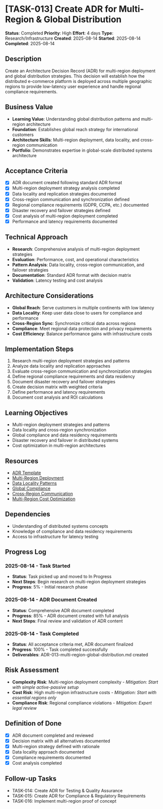 # [TASK-013] Create ADR for Multi-Region & Global Distribution

**Status**: Completed
**Priority**: High
**Effort**: 4 days
**Type**: Research/Infrastructure
**Created**: 2025-08-14
**Started**: 2025-08-14
**Completed**: 2025-08-14

## Description
Create an Architecture Decision Record (ADR) for multi-region deployment and global distribution strategies. This decision will establish how the distributed e-commerce platform is deployed across multiple geographic regions to provide low-latency user experience and handle regional compliance requirements.

## Business Value
- **Learning Value**: Understanding global distribution patterns and multi-region architecture
- **Foundation**: Establishes global reach strategy for international customers
- **Architecture Skills**: Multi-region deployment, data locality, and cross-region communication
- **Portfolio**: Demonstrates expertise in global-scale distributed systems architecture

## Acceptance Criteria
- [x] ADR document created following standard ADR format
- [x] Multi-region deployment strategy analysis completed
- [x] Data locality and replication strategies documented
- [x] Cross-region communication and synchronization defined
- [x] Regional compliance requirements (GDPR, CCPA, etc.) documented
- [x] Disaster recovery and failover strategies defined
- [x] Cost analysis of multi-region deployment completed
- [x] Performance and latency requirements documented

## Technical Approach
- **Research**: Comprehensive analysis of multi-region deployment strategies
- **Evaluation**: Performance, cost, and operational characteristics
- **Pattern Analysis**: Data locality, cross-region communication, and failover strategies
- **Documentation**: Standard ADR format with decision matrix
- **Validation**: Latency testing and cost analysis

## Architecture Considerations
- **Global Reach**: Serve customers in multiple continents with low latency
- **Data Locality**: Keep user data close to users for compliance and performance
- **Cross-Region Sync**: Synchronize critical data across regions
- **Compliance**: Meet regional data protection and privacy requirements
- **Cost Efficiency**: Balance performance gains with infrastructure costs

## Implementation Steps
1. Research multi-region deployment strategies and patterns
2. Analyze data locality and replication approaches
3. Evaluate cross-region communication and synchronization strategies
4. Define regional compliance requirements and data residency
5. Document disaster recovery and failover strategies
6. Create decision matrix with weighted criteria
7. Define performance and latency requirements
8. Document cost analysis and ROI calculations

## Learning Objectives
- Multi-region deployment strategies and patterns
- Data locality and cross-region synchronization
- Global compliance and data residency requirements
- Disaster recovery and failover in distributed systems
- Cost optimization in multi-region architectures

## Resources
- [ADR Template](../../architecture/decisions/)
- [Multi-Region Deployment](https://aws.amazon.com/solutions/case-studies/netflix/)
- [Data Locality Patterns](https://www.oreilly.com/library/view/designing-data-intensive-applications/9781491903063/)
- [Global Compliance](https://gdpr.eu/)
- [Cross-Region Communication](https://docs.aws.amazon.com/wellarchitected/latest/reliability-pillar/design-multi-region-architectures.html)
- [Multi-Region Cost Optimization](https://cloud.google.com/architecture/cost-optimization-on-gcp)

## Dependencies
- Understanding of distributed systems concepts
- Knowledge of compliance and data residency requirements
- Access to infrastructure for latency testing

## Progress Log
<!-- Update as work progresses -->

### 2025-08-14 - Task Started
- **Status**: Task picked up and moved to In Progress
- **Next Steps**: Begin research on multi-region deployment strategies
- **Progress**: 5% - Initial research phase

### 2025-08-14 - ADR Document Created
- **Status**: Comprehensive ADR document completed
- **Progress**: 85% - ADR document created with full analysis
- **Next Steps**: Final review and validation of ADR content

### 2025-08-14 - Task Completed
- **Status**: All acceptance criteria met, ADR document finalized
- **Progress**: 100% - Task completed successfully
- **Deliverables**: ADR-013-multi-region-global-distribution.md created

## Risk Assessment
- **Complexity Risk**: Multi-region deployment complexity - *Mitigation: Start with simple active-passive setup*
- **Cost Risk**: High multi-region infrastructure costs - *Mitigation: Start with essential regions only*
- **Compliance Risk**: Regional compliance violations - *Mitigation: Expert legal review*

## Definition of Done
- [x] ADR document completed and reviewed
- [x] Decision matrix with all alternatives documented
- [x] Multi-region strategy defined with rationale
- [x] Data locality approach documented
- [x] Compliance requirements documented
- [x] Cost analysis completed

## Follow-up Tasks
- TASK-014: Create ADR for Testing & Quality Assurance
- TASK-015: Create ADR for Compliance & Regulatory Requirements
- TASK-016: Implement multi-region proof of concept
